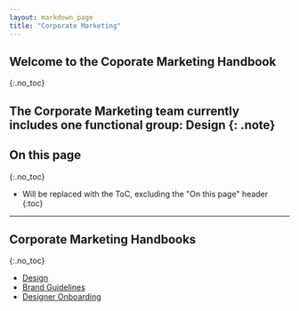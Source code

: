 ```yaml
---
layout: markdown_page
title: "Corporate Marketing"
---
```


## Welcome to the Coporate Marketing Handbook
{:.no_toc}

The Corporate Marketing team currently includes one functional group: Design
{: .note}
----

## On this page
{:.no_toc}

* Will be replaced with the ToC, excluding the "On this page" header
{:toc}

----

## Corporate Marketing Handbooks
{:.no_toc}

- [Design](/handbook/marketing/corporate-marketing/design/)  
- [Brand Guidelines](/handbook/marketing/corporate-marketing/design/brand-guidelines/)
- [Designer Onboarding](/handbook/designer-onboarding)
